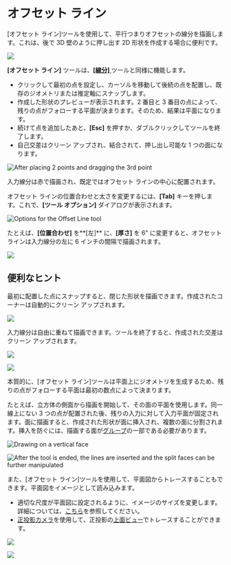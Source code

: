 # オフセット ライン

[オフセット ライン]ツールを使用して、平行つまりオフセットの線分を描画します。これは、後で 3D 壁のように押し出す 2D 形状を作成する場合に便利です。

![](<../.gitbook/assets/image (3).png>)

**[オフセット ライン]** ツールは、[**[線分]** ](https://windows.help.formit.autodesk.com/v/japanese/tool-library/line-tool)ツールと同様に機能します。

* クリックして最初の点を設定し、カーソルを移動して後続の点を配置し、既存のジオメトリまたは推定軸にスナップします。&#x20;
* 作成した形状のプレビューが表示されます。2 番目と 3 番目の点によって、残りの点がフォローする平面が決まります。そのため、結果は平面になります。
* 続けて点を追加したあと、**[Esc]** を押すか、ダブルクリックしてツールを終了します。
* 自己交差はクリーン アップされ、結合されて、押し出し可能な 1 つの面になります。

![After placing 2 points and dragging the 3rd point](../.gitbook/assets/walls1.png)

入力線分は赤で描画され、既定ではオフセット ラインの中心に配置されます。

オフセット ラインの位置合わせと太さを変更するには、**[Tab]** キーを押します。これで、**[ツール オプション]** ダイアログが表示されます。

![Options for the Offset Line tool](../.gitbook/assets/walls2.png)

たとえば、**[位置合わせ]** を**[左]** に、**[厚さ]** を 6" に変更すると、オフセット ラインは入力線分の左に 6 インチの間隔で描画されます。

![](../.gitbook/assets/walls3.png)

## 便利なヒント

最初に配置した点にスナップすると、閉じた形状を描画できます。作成されたコーナーは自動的にクリーン アップされます。

![](../.gitbook/assets/walls4.png)

入力線分は自由に重ねて描画できます。ツールを終了すると、作成された交差はクリーン アップされます。

![](../.gitbook/assets/walls5.png)

![](../.gitbook/assets/walls6.png)

本質的に、[オフセット ライン]ツールは平面上にジオメトリを生成するため、残りの点がフォローする平面は最初の数点によって決まります。

たとえば、立方体の側面から描画を開始して、その面の平面を使用します。同一線上にない 3 つの点が配置された後、残りの入力に対して入力平面が固定されます。面に描画すると、作成された形状が面に挿入され、複数の面に分割されます。挿入を防ぐには、描画する面が[グループ](https://windows.help.formit.autodesk.com/v/japanese/tool-library/groups)の一部である必要があります。

![Drawing on a vertical face](../.gitbook/assets/walls7.png)

![After the tool is ended, the lines are inserted and the split faces can be further manipulated](../.gitbook/assets/walls8.png)

また、[オフセット ライン]ツールを使用して、平面図からトレースすることもできます。平面図をイメージとして読み込みます。

* 適切な尺度が平面図に設定されるように、イメージのサイズを変更します。詳細については、[こちら](https://windows.help.formit.autodesk.com/building-the-farnsworth-house/work-with-images-and-the-ground-plane)を参照してください。&#x20;
* [正投影カメラ](orthographic-camera.md)を使用して、正投影の[上面ビュー](orthographic-views.md)でトレースすることができます。

![](../.gitbook/assets/walls9.png)

![](../.gitbook/assets/walls10.png)
